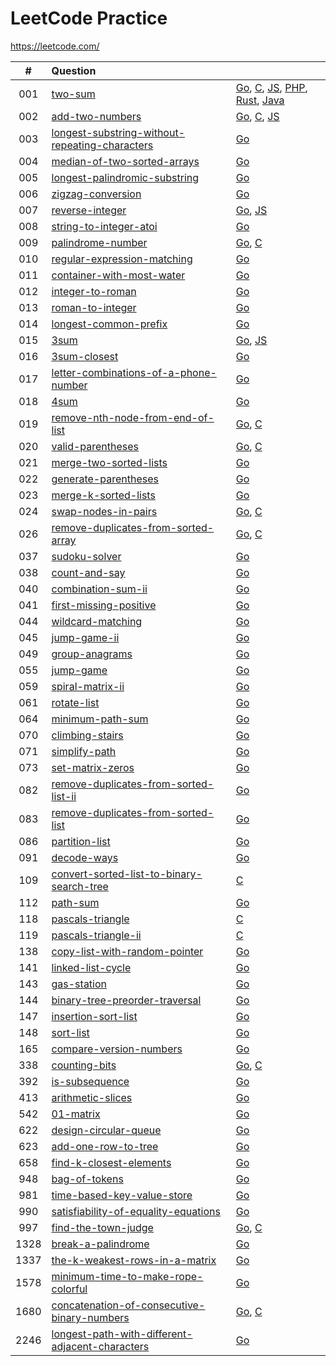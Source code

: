 # LeetCode Practice

https://leetcode.com/

|  #   | Question                                                     |                                                              |
| :--: | :----------------------------------------------------------- | ------------------------------------------------------------ |
| 001  | [two-sum](https://leetcode.com/problems/two-sum)             | [Go](./two-sum/two-sum.go), [C](./two-sum/two-sum.c), [JS](./two-sum/two-sum.js), [PHP](./two-sum/two-sum.php), [Rust](./two-sum/two-sum.rs), [Java](./two-sum/two-sum.java) |
| 002  | [add-two-numbers](https://leetcode.com/problems/add-two-numbers) | [Go](./add-two-numbers/add-two-numbers.go), [C](./add-two-numbers/add-two-numbers.c), [JS](./add-two-numbers/add-two-numbers.js) |
| 003  | [longest-substring-without-repeating-characters](https://leetcode.com/problems/longest-substring-without-repeating-characters) | [Go](./longest-substring-without-repeating-characters.go)    |
| 004  | [median-of-two-sorted-arrays](https://leetcode.com/problems/median-of-two-sorted-arrays) | [Go](./median-of-two-sorted-arrays/median-of-two-sorted-arrays.go) |
| 005  | [longest-palindromic-substring](https://leetcode.com/problems/longest-palindromic-substring) | [Go](./longest-palindromic-substring/longest-palindromic-substring.go) |
| 006  | [zigzag-conversion](https://leetcode.com/problems/zigzag-conversion) | [Go](./zigzag-conversion/zigzag-conversion.go)               |
| 007  | [reverse-integer](https://leetcode.com/problems/reverse-integer) | [Go](./reverse-integer/reverse-integer.go), [JS](./reverse-integer/reverse-integer.js) |
| 008  | [string-to-integer-atoi](https://leetcode.com/problems/string-to-integer-atoi) | [Go](./string-to-integer-atoi/string-to-integer-atoi.go)     |
| 009  | [palindrome-number](https://leetcode.com/problems/palindrome-number) | [Go](./palindrome-number/palindrome-number.go), [C](./palindrome-number/palindrome-number.c) |
| 010 | [regular-expression-matching](https://leetcode.com/problems/regular-expression-matching/) | [Go](./regular-expression-matching/regular-expression-matching.go) |
| 011  | [container-with-most-water](./container-with-most-water)     | [Go](./container-with-most-water/container-with-most-water.go) |
| 012 | [integer-to-roman](https://leetcode.com/problems/integer-to-roman) | [Go](integer-to-roman) |
| 013 | [roman-to-integer](https://leetcode.com/problems/roman-to-integer) |[Go](./roman-to-integer/roman-to-integer.go) |
| 014 | [longest-common-prefix](https://leetcode.com/problems/longest-common-prefix/) | [Go](./longest-common-prefix/longest-common-prefix.go)|
| 015 | [3sum](https://leetcode.com/problems/3sum/) | [Go](./3sum/3sum.go), [JS](./3sum/3sum.js) |
| 016 | [3sum-closest](https://leetcode.com/problems/3sum-closest/) | [Go](./3sum-closest/3sum-closest.go) |
| 017 | [letter-combinations-of-a-phone-number](https://leetcode.com/problems/letter-combinations-of-a-phone-number) | [Go](./letter-combinations-of-a-phone-number/letter-combinations-of-a-phone-number.go) |
| 018  | [4sum](https://leetcode.com/problems/4sum/)                  | [Go](./4Sum/4Sum.go)                                         |
| 019 |[remove-nth-node-from-end-of-list](https://leetcode.com/problems/remove-nth-node-from-end-of-list) | [Go](./remove-nth-node-from-end-of-list/remove-nth-node-from-end-of-list.go), [C](./remove-nth-node-from-end-of-list/remove-nth-node-from-end-of-list.c) |
| 020 | [valid-parentheses](https://leetcode.com/problems/valid-parentheses/) | [Go](./valid-parentheses/valid-parentheses.go), [C](./valid-parentheses/valid-parentheses.c) |
| 021|[merge-two-sorted-lists](https://leetcode.com/problems/merge-two-sorted-lists/) |[Go](./merge-two-sorted-lists/merge-two-sorted-lists.go) |
| 022| [generate-parentheses](https://leetcode.com/problems/generate-parentheses/) |[Go](./generate-parentheses/generate-parentheses.go) |
| 023 | [merge-k-sorted-lists](https://leetcode.com/problems/merge-k-sorted-lists/) |[Go](./merge-k-sorted-lists/merge-k-sorted-lists.go) |
| 024|[swap-nodes-in-pairs](https://leetcode.com/problems/swap-nodes-in-pairs/)|[Go](./swap-nodes-in-pairs/swap-nodes-in-pairs.go), [C](./swap-nodes-in-pairs/swap-nodes-in-pairs.c)|
| 026 | [remove-duplicates-from-sorted-array](https://leetcode.com/problems/remove-duplicates-from-sorted-array/) | [Go](./remove-duplicates-from-sorted-array/remove-duplicates-from-sorted-array.go), [C](./remove-duplicates-from-sorted-array/remove-duplicates-from-sorted-array.c)|
| 037 | [sudoku-solver](https://leetcode.com/problems/sudoku-solver/) | [Go](./sudoku-solver/sudoku-solver.go) |
| 038  | [count-and-say](https://leetcode.com/problems/count-and-say/) | [Go](./count-and-say/count-and-say.go)                       |
| 040 | [combination-sum-ii](https://leetcode.com/problems/combination-sum-ii/) | [Go](./combination-sum-ii/combination-sum-ii.go) |
| 041 | [first-missing-positive](https://leetcode.com/problems/first-missing-positive/) | [Go](./first-missing-positive/first-missing-positive.go) |
| 044|[wildcard-matching](https://leetcode.com/problems/wildcard-matching/) |[Go](./wildcard-matching/wildcard-matching.go) |
| 045|[jump-game-ii](https://leetcode.com/problems/jump-game-ii/) |[Go](./jump-game-ii/jump-game-ii.go) |
| 049 | [group-anagrams](https://leetcode.com/problems/group-anagrams/) | [Go](./group-anagrams/group-anagrams.go) |
| 055 |  [jump-game](https://leetcode.com/problems/jump-game/) | [Go](./jump-game/jump-game.go)|
| 059 | [spiral-matrix-ii](https://leetcode.com/problems/spiral-matrix-ii/) | [Go](https://leetcode.com/problems/spiral-matrix-ii/) |
| 061 |[rotate-list](https://leetcode.com/problems/rotate-list/) | [Go](./rotate-list/rotate-list.go)|
| 064|[minimum-path-sum](https://leetcode.com/problems/minimum-path-sum/) | [Go](./minimum-path-sum/minimum-path-sum.go) |
| 070| [climbing-stairs](https://leetcode.com/problems/climbing-stairs/) | [Go](./climbing-stairs/climbing-stairs.go) |
| 071 | [simplify-path](https://leetcode.com/problems/simplify-path/) | [Go](./simplify-path/simplify-path.go) |
| 073 | [set-matrix-zeros](https://leetocde.com/problems/set-matrix-zeros/) | [Go](./set-matrix-zeros/set-matrix-zeros.go) |
| 082 |[remove-duplicates-from-sorted-list-ii](https://leetcode.com/problems/remove-duplicates-from-sorted-list-ii/) | [Go](./remove-duplicates-from-sorted-list-ii/remove-duplicates-from-sorted-list-ii.go)|
| 083| [remove-duplicates-from-sorted-list](https://leetcode.com/problems/remove-duplicates-from-sorted-list/) | [Go](./remove-duplicates-from-sorted-list/remove-duplicates-from-sorted-list.go)|
| 086|[partition-list](https://leetcode.com/problems/partition-list/) |[Go](./partition-list/partition-list.go)|
| 091 | [decode-ways](https://leetcode.com/problems/decode-ways/) |[Go](./decode-ways/decode-ways.go) |
| 109 | [convert-sorted-list-to-binary-search-tree](https://leetcode.com/problems/convert-sorted-list-to-binary-search-tree/) | [C](./convert-sorted-list-to-binary-search-tree/convert-sorted-list-to-binary-search-tree.c)
| 112 | [path-sum](https://leetcode.com/problems/path-sum/) | [Go](./path-sum/path-sum.go) |
| 118 | [pascals-triangle](https://leetcode.com/problems/pascals-triangle/) | [C](./pascals-triangle/pascals-triangle.c) |
| 119 | [pascals-triangle-ii](https://leetcode.com/problems/pascals-triangle-ii/) | [C](./pascals-triangle-ii/pascals-triangle-ii.c)
| 138 | [copy-list-with-random-pointer](https://leetcode.com/problems/copy-list-with-random-pointer/) | [Go](./copy-list-with-random-pointer/copy-list-with-random-pointer.go) |
| 141 |[linked-list-cycle](https://leetcode.com/problems/linked-list-cycle/) | [Go](./linked-list-cycle/linked-list-cycle.go) |
|  143 | [gas-station](https://leetcode.com/problems/gas-station/) | [Go](./gas-station/gas-station.go) |
| 144 |[binary-tree-preorder-traversal](https://leetcode.com/problems/binary-tree-preorder-traversal/)|[Go](./binary-tree-preorder-traversal/binary-tree-preorder-traversal.go) |
| 147|[insertion-sort-list](https://leetcode.com/problems/insertion-sort-list/) | [Go](./insertion-sort-list/insertion-sort-list.go) |
| 148  | [sort-list](https://leetcode.com/problems/sort-list/)        | [Go](./sort-list/sort-list.go)                               |
| 165 | [compare-version-numbers](https://leetcode.com/problems/compare-version-numbers/) | [Go](./compare-version-numbers/compare-version-numbers.go) |
| 338  | [counting-bits](https://leetcode.com/problems/counting-bits/) | [Go](./counting-bits/counting-bits.go), [C](./counting-bits/counting-bits.c) |
| 392 | [is-subsequence](https://leetcode.com/problems/is-subsequence/)|[Go](./is-subsequence/is-subsequence.go)|
| 413 |[arithmetic-slices](https://leetcode.com/problems/arithmetic-slices/) | [Go](./arithmetic-slices/arithmetic-slices.go)|
| 542 | [01-matrix](https://leetcode.com/problems/01-matrix/) |[Go](./01-matrix/01-matrix.go)|
| 622 | [design-circular-queue](https://leetcode.com/problems/design-circular-queue/)|[Go](./design-circular-queue/design-circular-queue.go)|
| 623|[add-one-row-to-tree](https://leetcode.com/problems/add-one-row-to-tree/) | [Go](./add-one-row-to-tree/add-one-row-to-tree.go) |
| 658 | [find-k-closest-elements](https://leetcode.com/problems/find-k-closest-elements) | [Go](./find-k-closest-elements/find-k-closest-elements.go) |
| 948 | [bag-of-tokens](https://leetcode.com/problems/bag-of-tokens/) | [Go](./bag-of-tokens/bag-of-tokens.go)|
| 981 | [time-based-key-value-store](https://leetcode.com/problems/time-based-key-value-store/)|[Go](./time-based-key-value-store/time-based-key-value-store.go) |
| 990 | [satisfiability-of-equality-equations](https://leetcode.com/problems/satisfiability-of-equality-equations/) | [Go](./satisfiability-of-equality-equations/satisfiability-of-equality-equations.go) |
| 997| [find-the-town-judge](https://leetcode.com/problems/find-the-town-judge/) |[Go](./find-the-town-judge/find-the-town-judge.go), [C](./find-the-town-judge/find-the-town-judge.c) |
| 1328 | [break-a-palindrome](https://leetcode.com/problems/break-a-palindrome/) | [Go](./break-a-palindrome/break-a-palindrome.go)|
|1337| [the-k-weakest-rows-in-a-matrix](https://leetcode.com/problems/the-k-weakest-rows-in-a-matrix/) | [Go](./the-k-weakest-rows-in-a-matrix/the-k-weakest-rows-in-a-matrix.go) |
| 1578 | [minimum-time-to-make-rope-colorful]( https://leetcode.com/problems/minimum-time-to-make-rope-colorful/) | [Go](./minimum-time-to-make-rope-colorful/minimum-time-to-make-rope-colorful.go)|
|1680| [concatenation-of-consecutive-binary-numbers](https://leetcode.com/problems/concatenation-of-consecutive-binary-numbers/) | [Go](./concatenation-of-consecutive-binary-numbers/concatenation-of-consecutive-binary-numbers.go), [C](./concatenation-of-consecutive-binary-numbers/concatenation-of-consecutive-binary-numbers.c)|
| 2246|[longest-path-with-different-adjacent-characters](https://leetcode.com/problems/longest-path-with-different-adjacent-characters/)|[Go](./longest-path-with-different-adjacent-characters/longest-path-with-different-adjacent-characters.go)|

